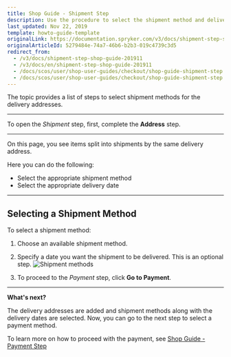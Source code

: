 ```yaml
---
title: Shop Guide - Shipment Step
description: Use the procedure to select the shipment method and delivery date for the order in the Storefront.
last_updated: Nov 22, 2019
template: howto-guide-template
originalLink: https://documentation.spryker.com/v3/docs/shipment-step-shop-guide-201911
originalArticleId: 5279484e-74a7-46b6-b2b3-019c4739c3d5
redirect_from:
  - /v3/docs/shipment-step-shop-guide-201911
  - /v3/docs/en/shipment-step-shop-guide-201911
  - /docs/scos/user/shop-user-guides/checkout/shop-guide-shipment-step.html
  - /docs/scos/user/shop-user-guides/checkout/shop-guide-shipment-step.html
---
```


The topic provides a list of steps to select shipment methods for the delivery addresses.
***
To open the *Shipment* step, first, complete the **Address** step.
***
On this page, you see items split into shipments by the same delivery address.

Here you can do the following:

* Select the appropriate shipment method
* Select the appropriate delivery date
***

## Selecting a Shipment Method

To select a shipment method:

1. Choose an available shipment method.
2. Specify a date you want the shipment to be delivered. This is an optional step.
![Shipment methods](https://spryker.s3.eu-central-1.amazonaws.com/docs/User+Guides/Shop+User+Guides/Checkout/Shop+Guide+-+Shipment+Step/shipment-step-new.png)

3. To proceed to the *Payment* step, click **Go to Payment**.
***
**What's next?**

The delivery addresses are added and shipment methods along with the delivery dates are selected. Now, you can go to the next step to select a payment method.

To learn more on how to proceed with the payment, see [Shop Guide - Payment Step](/docs/scos/user/shop-user-guides/shop-guide-checkout/shop-guide-payment-step.html)

<!-- Last review date: Sep 24, 2019 -->
